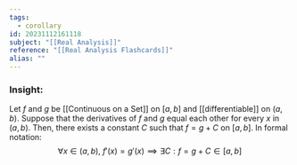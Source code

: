 ```yaml
---
tags:
  - corollary
id: 20231112161118
subject: "[[Real Analysis]]"
reference: "[[Real Analysis Flashcards]]"
alias: ""
---
```

### Insight:
Let $f$ and $g$ be [[Continuous on a Set]] on $[a,b]$ and [[differentiable]] on $(a,b)$. Suppose that the derivatives of $f$ and $g$ equal each other for every $x$ in $(a,b)$. Then, there exists a constant $C$ such that $f=g+C$ on $[a,b]$. In formal notation:
$$\forall x \in (a,b),\ f'(x) = g'(x) \implies \exists C:f=g+C \in [a,b]$$

